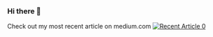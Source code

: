 ### Hi there 👋

Check out my most recent article on medium.com
<a target="_blank" href="https://github-readme-medium-recent-article.vercel.app/medium/@pgrzybowski.dev/0"><img src="https://github-readme-medium-recent-article.vercel.app/medium/@pgrzybowski.dev/0" alt="Recent Article 0">  

<!--
**Piotr-Grzybowski/Piotr-Grzybowski** is a ✨ _special_ ✨ repository because its `README.md` (this file) appears on your GitHub profile.

Here are some ideas to get you started:

- 🔭 I’m currently working on ...
- 🌱 I’m currently learning ...
- 👯 I’m looking to collaborate on ...
- 🤔 I’m looking for help with ...
- 💬 Ask me about ...
- 📫 How to reach me: ...
- 😄 Pronouns: ...
- ⚡ Fun fact: ...
-->

<!--
  
[![Contribution Stats](https://github-contribution-stats.vercel.app/api/?username=Piotr-Grzybowski)](https://github.com/LordDashMe/github-contribution-stats/)
  
-->
